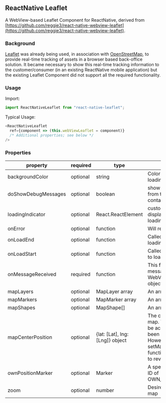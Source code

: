 ## ReactNative Leaflet
A WebView-based Leaflet Component for ReactNative, derived from [https://github.com/reggie3/react-native-webview-leaflet](https://github.com/reggie3/react-native-webview-leaflet).

### Background
[Leaflet](https://leafletjs.com/) was already being used, in association with [OpenStreetMap](https://www.openstreetmap.org), to provide real-time tracking of assets in a browser based back-office solution.  It became necessary to show this real-time tracking information to the customer/consumer (in an existing ReactNative mobile application) but the existing Leaflet Component did not support all the required functionality.

### Usage
Import:
```javascript
import ReactNativeLeaflet from "react-native-leaflet";
```

Typical Usage:
```javascript
<ReactNativeLeaflet
  ref={component => (this.webViewLeaflet = component)}
  /* Additional properties; see below */
/>
```

### Properties
| property            | required | type                            | purpose                                                                                                                                                                                                         |
| ------------------- | -------- | ------------------------------- | --------------------------------------------------------------------------------------------------------------------------------------------------------------------------------------------------------------- |
| backgroundColor     | optional | string                          | Color seen prior to the map loading                                                                                                                                                                             |
| doShowDebugMessages | optional | boolean                         | show debug information from the component containing the Leaflet map                                                                                                                                            |
| loadingIndicator    | optional | React.ReactElement              | custom component displayed while the map is loading                                                                                                                                                             |
| onError             | optional | function                        | Will receive an error event                                                                                                                                                                                     |
| onLoadEnd           | optional | function                        | Called when map stops loading                                                                                                                                                                                   |
| onLoadStart         | optional | function                        | Called when the map starts to load                                                                                                                                                                              |
| onMessageReceived   | required | function                        | This function receives messages in the form of a WebViewLeafletMessage object from the map                                                                                                                      |
| mapLayers           | optional | MapLayer array                  | An array of map layers                                                                                                                                                                                          |
| mapMarkers          | optional | MapMarker array                 | An array of map markers                                                                                                                                                                                         |
| mapShapes           | optional | MapShape[]                      | An array of map shapes                                                                                                                                                                                          |
| mapCenterPosition   | optional | {lat: [Lat], lng: [Lng]} object | The center position of the map. This coordinate will not be accurate if the map has been moved manually. However, calling the map's setMapCenterPosition function will cause the map to revert to this location |
| ownPositionMarker   | optional | Marker                          | A special marker that has an ID of OWN_POSTION_MARKER_ID                                                                                                                                                        |  |
| zoom                | optional | number                          | Desired zoom value of the map                                                                                                                                                                                   |